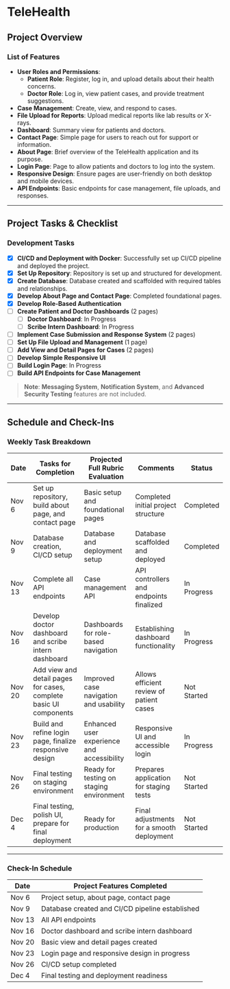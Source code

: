 # TeleHealth

## Project Overview

### List of Features
- **User Roles and Permissions**:
  - **Patient Role**: Register, log in, and upload details about their health concerns.
  - **Doctor Role**: Log in, view patient cases, and provide treatment suggestions.
- **Case Management**: Create, view, and respond to cases.
- **File Upload for Reports**: Upload medical reports like lab results or X-rays.
- **Dashboard**: Summary view for patients and doctors.
- **Contact Page**: Simple page for users to reach out for support or information.
- **About Page**: Brief overview of the TeleHealth application and its purpose.
- **Login Page**: Page to allow patients and doctors to log into the system.
- **Responsive Design**: Ensure pages are user-friendly on both desktop and mobile devices.
- **API Endpoints**: Basic endpoints for case management, file uploads, and responses.

---

## Project Tasks & Checklist

### Development Tasks
- [x] **CI/CD and Deployment with Docker**: Successfully set up CI/CD pipeline and deployed the project.
- [x] **Set Up Repository**: Repository is set up and structured for development.
- [x] **Create Database**: Database created and scaffolded with required tables and relationships.
- [x] **Develop About Page and Contact Page**: Completed foundational pages.
- [x] **Develop Role-Based Authentication**
- [ ] **Create Patient and Doctor Dashboards** (2 pages)
  - [ ] **Doctor Dashboard**: In Progress
  - [ ] **Scribe Intern Dashboard**: In Progress
- [ ] **Implement Case Submission and Response System** (2 pages)
- [ ] **Set Up File Upload and Management** (1 page)
- [ ] **Add View and Detail Pages for Cases** (2 pages)
- [ ] **Develop Simple Responsive UI**
- [ ] **Build Login Page**: In Progress
- [ ] **Build API Endpoints for Case Management**

> **Note**: **Messaging System**, **Notification System**, and **Advanced Security Testing** features are not included.

---

## Schedule and Check-Ins

### Weekly Task Breakdown

| Date     | Tasks for Completion                                            | Projected Full Rubric Evaluation              | Comments                                     | Status                  |
|----------|-----------------------------------------------------------------|-----------------------------------------------|----------------------------------------------|-------------------------|
| Nov 6    | Set up repository, build about page, and contact page           | Basic setup and foundational pages            | Completed initial project structure          | Completed              |
| Nov 9    | Database creation, CI/CD setup                                  | Database and deployment setup                 | Database scaffolded and deployed             | Completed              |
| Nov 13   | Complete all API endpoints                                      | Case management API                           | API controllers and endpoints finalized      | In Progress            |
| Nov 16   | Develop doctor dashboard and scribe intern dashboard            | Dashboards for role-based navigation          | Establishing dashboard functionality         | In Progress            |
| Nov 20   | Add view and detail pages for cases, complete basic UI components | Improved case navigation and usability        | Allows efficient review of patient cases     | Not Started            |
| Nov 23   | Build and refine login page, finalize responsive design         | Enhanced user experience and accessibility    | Responsive UI and accessible login           | In Progress            |
| Nov 26   | Final testing on staging environment                            | Ready for testing on staging environment      | Prepares application for staging tests       | Not Started            |
| Dec 4    | Final testing, polish UI, prepare for final deployment          | Ready for production                          | Final adjustments for a smooth deployment    | Not Started            |

---

### Check-In Schedule

| Date  | Project Features Completed                       |
|-------|--------------------------------------------------|
| Nov 6 | Project setup, about page, contact page          |
| Nov 9 | Database created and CI/CD pipeline established  |
| Nov 13| All API endpoints                                |
| Nov 16| Doctor dashboard and scribe intern dashboard     |
| Nov 20| Basic view and detail pages created              |
| Nov 23| Login page and responsive design in progress     |
| Nov 26| CI/CD setup completed                            |
| Dec 4 | Final testing and deployment readiness           |
